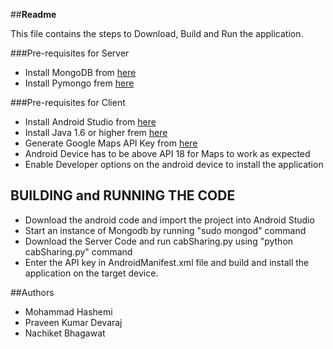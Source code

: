 ##**Readme**

This file contains the steps to Download, Build and Run the application.

###Pre-requisites for Server
* Install MongoDB  from [here](https://docs.mongodb.org/manual/installation/)
* Install Pymongo frem [here](https://api.mongodb.org/python/current/installation.html)

###Pre-requisites for Client
* Install Android Studio  from [here](http://developer.android.com/sdk/installing/index.html)
* Install Java 1.6 or higher frem [here](https://java.com/en/download/)
* Generate Google Maps API Key from [here](https://developers.google.com/maps/documentation/javascript/get-api-key#get-an-api-key)
* Android Device has to be above API 18 for Maps to work as expected
* Enable Developer options on the android device to install the application

## BUILDING and RUNNING THE CODE

* Download the android code and import the project into Android Studio
* Start an instance of Mongodb by running "sudo mongod" command
* Download the Server Code and run cabSharing.py using "python cabSharing.py" command
* Enter the API key in AndroidManifest.xml file and build and install the application on the target device.

##Authors
* Mohammad Hashemi
* Praveen Kumar Devaraj
* Nachiket Bhagawat
